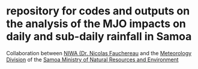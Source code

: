 # repository for codes and outputs on the analysis of the MJO impacts on daily and sub-daily rainfall in Samoa 

Collaboration between [NIWA (Dr. Nicolas Fauchereau](http://www.niwa.co.nz) and the [Meteorology Division](http://www.samet.gov.ws/) of the [Samoa Ministry of Natural Resources and Environment](https://www.mnre.gov.ws/) 

